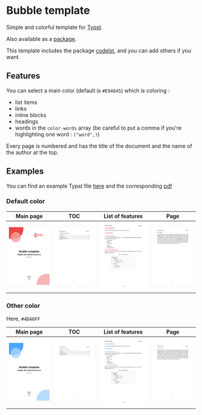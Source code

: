 # Bubble template

Simple and colorful template for [Typst](https://typst.app). 

Also available as a [package](https://typst.app/universe/package/bubble).

This template includes the package [codelst](https://github.com/jneug/typst-codelst), and you can add others if you want.

## Features

You can select a main color (default is `#E94845`) which is coloring :

- list items
- links
- inline blocks
- headings
- words in the `color-words` array (be careful to put a comma if you're highlighting one word : `("word",)`)

Every page is numbered and has the title of the document and the name of the author at the top.

## Examples

You can find an example Typst file [here](https://github.com/hzkonor/bubble-template/blob/main/main.typ) and the corresponding [pdf](https://github.com/hzkonor/bubble-template/blob/main/main.pdf)

### Default color

| Main page | TOC | List of features | Page |
| -- | -- | -- | -- |
| ![main page](assets/red_1.png) | ![Table of Contents](assets/red_2.png) | ![List of features](assets/red_3.png) | ![Example page](assets/red_4.png) |


### Other color

Here, `#4DA6FF`

| Main page | TOC | List of features | Page |
| -- | -- | -- | -- |
| ![main page](assets/blue_1.png) | ![Table of Contents](assets/blue_2.png) | ![List of features](assets/blue_3.png) | ![Example page](assets/blue_4.png) |